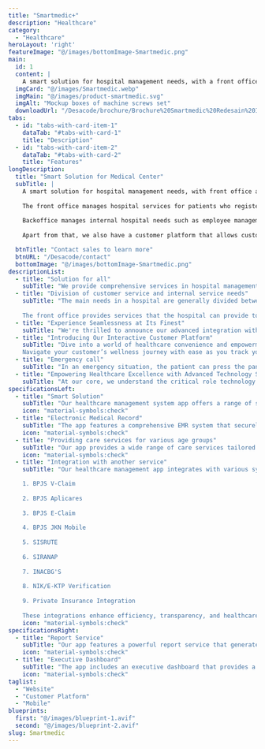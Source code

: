 ```yaml
---
title: "Smartmedic+"
description: "Healthcare"
category: 
  - "Healthcare"
heroLayout: 'right'
featureImage: "@/images/bottomImage-Smartmedic.png"
main:
  id: 1
  content: |
    A smart solution for hospital management needs, with a front office and back office interface we provide complete services and meet aspects of customer needs and internal hospital management.
  imgCard: "@/images/Smartmedic.webp"
  imgMain: "@/images/product-smartmedic.svg"
  imgAlt: "Mockup boxes of machine screws set"
  downloadUrl: "/Desacode/brochure/Brochure%20Smartmedic%20Redesain%20Indo.pdf"
tabs:
  - id: "tabs-with-card-item-1"
    dataTab: "#tabs-with-card-1"
    title: "Description"
  - id: "tabs-with-card-item-2"
    dataTab: "#tabs-with-card-2"
    title: "Features"
longDescription:
  title: "Smart Solution for Medical Center"
  subTitle: |
    A smart solution for hospital management needs, with front office and back office interfaces we provide complete services and meet aspects of customer needs and internal hospital management. 
    
    The front office manages hospital services for patients who register at the hospital. This interface is also integrated with various support systems that support hospital service needs for patients. 
    
    Backoffice manages internal hospital needs such as employee management, employee payroll, and hospital building management. 
    
    Apart from that, we also have a customer platform that allows customers to do various things, including enabling patients to make reservations online, accessing hospital information, accessing health information, providing feedback and evaluation, health tracking, telemedicine, and also panic buttons.

  btnTitle: "Contact sales to learn more"
  btnURL: "/Desacode/contact"
  bottomImage: "@/images/bottomImage-Smartmedic.png"
descriptionList:
  - title: "Solution for all"
    subTitle: "We provide comprehensive services in hospital management processes starting from diagnostic services and patient procedures, medical records, pharmacy, pharmacy warehouse, billing, employee payroll, accounting processes to management control."
  - title: "Division of customer service and internal service needs"
    subTitle: "The main needs in a hospital are generally divided between the needs of patients and the internal needs of the hospital itself. We provide two different interfaces, namely front office and back office. 
    
    The front office provides services that the hospital can provide to patients, while the back office provides services for the hospital's internal needs."
  - title: "Experience Seamlessness at Its Finest"
    subTitle: "We're thrilled to announce our advanced integration with a diverse range of systems, ensuring top-tier service for every patient. From streamlining claims with BPJS for V-Claim, Aplicares, and E-Claim to enhancing accessibility through BPJS for JKN Mobile, we're committed to simplifying the healthcare journey."
  - title: "Introducing Our Interactive Customer Platform"
    subTitle: "Dive into a world of healthcare convenience and empowerment with our cutting-edge online hub. Seamlessly register and unlock a treasure trove of resources, including hospital information and personalized health insights.
    Navigate your customer’s wellness journey with ease as you track your customer’s health progress and access real-time feedback and evaluations. With our innovative telemedicine feature."
  - title: "Emergency call"
    subTitle: "In an emergency situation, the patient can press the panic button which will be integrated with the hospital application system which will send an ambulance to the patient at the patient's location with a real-time location tracking feature for the patient and ambulance"
  - title: "Empowering Healthcare Excellence with Advanced Technology Solutions"
    subTitle: "At our core, we understand the critical role technology plays in enhancing various health support facilities. From radiology to laboratory services, physiotherapy, electrocardiography, MRI, CT-scan, chemotherapy, hemodialysis, and medical rehab – we've got you covered with cutting-edge solutions designed to elevate patient care and streamline workflows."
specificationsLeft:
  - title: "Smart Solution"
    subTitle: "Our healthcare management system app offers a range of smart solutions that leverage technology to enhance healthcare delivery and streamline operations. These solutions include predictive analytics for early disease detection, personalized treatment plans based on patient data, and automated reminders for medication adherence and follow-up appointments."
    icon: "material-symbols:check"
  - title: "Electronic Medical Record"
    subTitle: "The app features a comprehensive EMR system that securely stores and manages patient health information. This includes medical history, diagnoses, medications, treatment plans, immunization dates, allergies, radiology images, and laboratory test results. The EMR ensures easy access to accurate and up-to-date patient information for healthcare providers, enabling them to make informed decisions and deliver personalized care."
    icon: "material-symbols:check"
  - title: "Providing care services for various age groups"
    subTitle: "Our app provides a wide range of care services tailored to the unique needs of different age groups. For children, this includes pediatric care, vaccinations, growth monitoring, and developmental assessments. For adults, services include preventive care, chronic disease management, and health screenings. For seniors, the app offers geriatric care, home healthcare, and assistance with activities of daily living."
    icon: "material-symbols:check"
  - title: "Integration with another service"
    subTitle: "Our healthcare management app integrates with various systems to provide optimal patient service:

    1. BPJS V-Claim 
    
    2. BPJS Aplicares 
    
    3. BPJS E-Claim 
    
    4. BPJS JKN Mobile 
    
    5. SISRUTE
    
    6. SIRANAP 
    
    7. INACBG'S 
    
    8. NIK/E-KTP Verification 
    
    9. Private Insurance Integration
    
    These integrations enhance efficiency, transparency, and healthcare quality, improving the overall patient experience."
    icon: "material-symbols:check"
specificationsRight:
  - title: "Report Service"
    subTitle: "Our app features a powerful report service that generates detailed reports on various aspects of healthcare delivery. These reports include patient health outcomes, treatment effectiveness, resource utilization, and compliance with healthcare standards. The reports help healthcare organizations assess their performance, identify areas for improvement, and make data-driven decisions to enhance patient care."
    icon: "material-symbols:check"
  - title: "Executive Dashboard"
    subTitle: "The app includes an executive dashboard that provides a high-level overview of key performance indicators (KPIs) and metrics related to healthcare delivery. The dashboard presents real-time data on patient volumes, resource utilization, revenue generation, and patient satisfaction scores. This enables executives to monitor the health of the organization, identify trends, and make strategic decisions to improve operational efficiency and patient outcomes."
    icon: "material-symbols:check"
taglist: 
  - "Website"
  - "Customer Platform"
  - "Mobile"
blueprints:
  first: "@/images/blueprint-1.avif"
  second: "@/images/blueprint-2.avif"
slug: Smartmedic    
---
```

